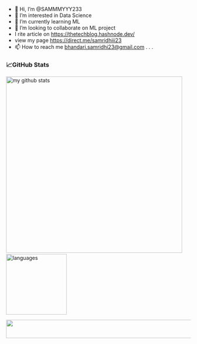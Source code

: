 - 👋 Hi, I’m @SAMMMYYY233
- 👀 I’m interested in Data Science
- 🌱 I’m currently learning ML
- 💞️ I’m looking to collaborate on ML project
- I rite article on https://thetechblog.hashnode.dev/
- view my page https://direct.me/samridhiii23
- 📫 How to reach me bhandari.samridhi23@gmail.com
.
.
.
### 📈GitHub Stats
<p align="left">
<img src="https://github-readme-stats.vercel.app/api?username=SAMMMYYY233&show_icons=true&line_height=21&theme=highcontrast" alt="my github stats" width="480"/>&nbsp;
<img src="https://github-readme-stats.vercel.app/api/top-langs/?username=SAMMMYYY233&layout=compact&theme=highcontrast" alt="languages" height="165">
</p>
<p align="center">
 <img width="600" height="50" src="https://thumbs.gfycat.com/SlightWeepyElephantseal-size_restricted.gif" width="300">
</p>

<!---
SAMMMYYY233/SAMMMYYY233 is a ✨ special ✨ repository because its `README.md` (this file) appears on your GitHub profile.
You can click the Preview link to take a look at your changes.
--->
